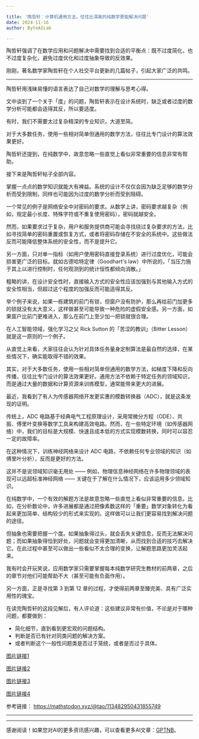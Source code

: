 ```yaml
---

title: '陶哲轩：计算机通用方法，往往比深奥的纯数学更能解决问题'
date: 2024-11-16
author: ByteAILab

---
```


陶哲轩强调了在数学应用和问题解决中需要找到合适的平衡点：既不过度简化，也不过度复杂化，避免过度优化和过度抽象导致的反效果。 

刚刚，著名数学家陶哲轩在个人社交平台更新的几篇帖子，引起大家广泛的共鸣。

---


陶哲轩用浅昧易懂的语言表达了自己对数学的理解与思考心得。 

文中谈到了一个关于「度」的问题，陶哲轩表示在设计系统时，缺乏或者过度的数学分析可能都会适得其反，所以要适度。

有时，我们不需要太过复杂精深的专业知识，大道至简。

对于大多数任务，使用一些相对简单但通用的数学方法，往往比专门设计的算法效果更好。

陶哲轩还提到，在纯数学中，故意忽略一些直觉上看似非常重要的信息非常有帮助。

接下来是陶哲轩帖子全部内容。

掌握一点点的数学知识就能大有裨益。系统的设计不仅仅会因为缺乏足够的数学分析而受到限制，同样也可能因为过度的数学分析而受到阻碍。 

一个常见的例子是网络安全中对密码的要求。从数学上讲，密码要求越复杂（例如，规定最小长度、特殊字符或不重复使用密码），密码就越安全。

然而，如果要求过于复杂，用户和服务提供商可能会寻找绕过复杂要求的方法，比如寻找简单的密码重置或恢复方式，或者将密码存储在不安全的系统中。这些做法反而可能降低整体系统的安全性，而不是提升它。 

另一方面，只对单一指标（如用户使用密码直接登录系统）进行过度优化，可能会损害更广泛的目标。就如古德哈特定律（Goodhart's law）中所说的，「当压力施于其上以进行控制时，任何观测到的统计恒性都倾向消散。」

粗略的讲，在设计安全性时，直接输入方式的安全性应该加强到与其他输入方式的安全性相当，但超过这个程度的加强反而可能适得其反。

举个例子来说，如果一栋建筑的前门有锁，但窗户没有防护，那么再给前门加更多的锁就没有太大意义，这样做甚至可能导致一种危险的虚假安全感。另一方面，如果窗户比前门更难进入，那么在前门上至少加一把锁就很合理。

在人工智能领域，强化学习之父 Rick Sutton 的「苦涩的教训」（Bitter Lesson）就是这一原则的一个例子。

从直觉上来看，大家往往会认为针对具体任务量身定制算法是最自然的选择，在某些情况下，确实能取得不错的效果。

其实，对于大多数任务，使用一些相对简单但通用的数学方法，如梯度下降和反向传播，往往比专门设计的算法效果更好。通用方法不依赖于特定任务的领域知识，而是通过大量的数据和计算资源来训练模型，通常能带来更大的进展。

最近，我看到了有人为传感器网络开发更实惠的模数转换器（ADC），就是这条发现的证明。

传统上，ADC 电路基于经典电气工程原理设计，采用常微分方程（ODE）、共振、傅里叶变换等数学工具来构建高效电路。然而，在一些特定环境（如传感器网络）中，我们的目标是大规模、快速且成本低的方式实现模数转换，同时可以容忍一定的故障率。

在这种情况下，训练神经网络来设计 ADC 电路，不依赖任何专业领域的知识（如傅里叶分析），反而是更好的方法。

这并不是说领域知识毫无用处 —— 例如，物理信息神经网络在许多物理领域的表现可以远超标准神经网络 —— 关键在于了解在什么情况下，应该运用多少领域知识。

在纯数学中，一个有效的解题方法是故意忽略一些直觉上看似非常重要的信息。比如，在分析数论中，许多进展都是通过把像素数这样的「重要」数学对象转化为看起来更加简单、结构较少的形式来实现的。这样做可以让我们更容易找到解决问题的途径。

但抽象也需要把握一个度。如果抽象得过头，就会丢失关键信息，反而无法解决问题；而如果抽象得恰到好处，问题就会变得更加清晰，从而找到合适的技巧去解决它。在此过程中甚至可以做出一些看似不太合理的变换，让解题思路更加灵活起来。

我有时会开玩笑说，应用数学家只需要掌握每本纯数学研究生教材的前两章，之后的章节对他们可能帮助不大（甚至可能有负面作用）。

另一方面，正是寻找第 3 到第 12 章的过程，才使得前两章至臻完美、具有广泛实用性的瑰宝。

在读完陶哲轩的这段见解后，有人评论道：这些建议非常有价值，不论是对于哪种问题，都要做到： 

- 简化细节，直到看到更宏观的问题结构。
- 判断是否已有针对同类问题的解决方案。
- 或者判断这个一般性问题类是否过于笼统，或者是否过于具体。

[图片链接1](https://mmbiz.qpic.cn/sz_mmbiz_png/KmXPKA19gWibh0fFe8KdtrAnnO9MqHrUyv2Js5YtIviaB0jdOF90l46N3h1AfibatsGEFgA4lkov4HlnpVT1aCY8w/640?wx_fmt=png&from=appmsg)

[图片链接2](https://mmbiz.qpic.cn/sz_mmbiz_png/KmXPKA19gWibh0fFe8KdtrAnnO9MqHrUyNsbxY8MosyPOh4RkfOLj8Kdw3p6yWduIRBRXJ42PibtT5Imm7icAbmBA/640?wx_fmt=png&from=appmsg)

[图片链接3](https://mmbiz.qpic.cn/sz_mmbiz_png/KmXPKA19gWibh0fFe8KdtrAnnO9MqHrUyeicjWVhbw2vbzKDV1FeibfXQeNnWG6QbcjbACVWiaBCzbOfHkg7UGNnKA/640?wx_fmt=png&from=appmsg)

[图片链接4](https://mmbiz.qpic.cn/sz_mmbiz_png/KmXPKA19gWibh0fFe8KdtrAnnO9MqHrUyY7meHnpCvfEJoGCRSQM7xAu6XLIJLhnibPxyvvwyTOKrtl6yWc0PVEQ/640?wx_fmt=png&from=appmsg)

参考链接：
https://mathstodon.xyz/@tao/113482950431855749


---
---
感谢阅读！如果您对AI的更多资讯感兴趣，可以查看更多AI文章：[GPTNB](https://gptnb.com)。